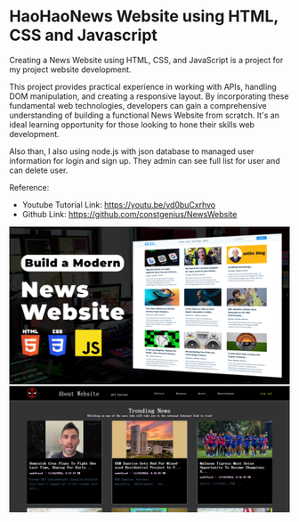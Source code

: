 # HaoHaoNews Website using HTML, CSS and Javascript

Creating a News Website using HTML, CSS, and JavaScript is a project for my project website development.

This project provides practical experience in working with APIs, handling DOM manipulation, and creating a responsive layout. By incorporating these fundamental web technologies, developers can gain a comprehensive understanding of building a functional News Website from scratch. It's an ideal learning opportunity for those looking to hone their skills web development.

Also than, I also using node.js with json database to managed user information for login and sign up. They admin can see full list for user and can delete user.

Reference:
- Youtube Tutorial Link: https://youtu.be/vd0buCxrhvo
- Github Link: https://github.com/constgenius/NewsWebsite

![News Website](public/images/NewsWebsite.png)
![Demo](public/images/Newsads2.png)
